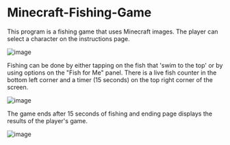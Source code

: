 # Minecraft-Fishing-Game

This program is a fishing game that uses Minecraft images. The player can select a character on the instructions page.  

![image](https://user-images.githubusercontent.com/115895656/212822873-b98a4361-bd3f-4db8-b698-dbef296143fe.png)

Fishing can be done by either tapping on the fish that 'swim to the top' or by using options on the "Fish for Me" panel. There is a live fish counter in the bottom left corner and a timer (15 seconds) on the top right corner of the screen. 

![image](https://user-images.githubusercontent.com/115895656/212822943-e43a9852-5aa8-42fb-8d97-76ac4f4ee95c.png)

The game ends after 15 seconds of fishing and ending page displays the results of the player's game. 

![image](https://user-images.githubusercontent.com/115895656/212823344-9434a232-cdb2-4a9e-8e54-4a135e14cd9d.png)
